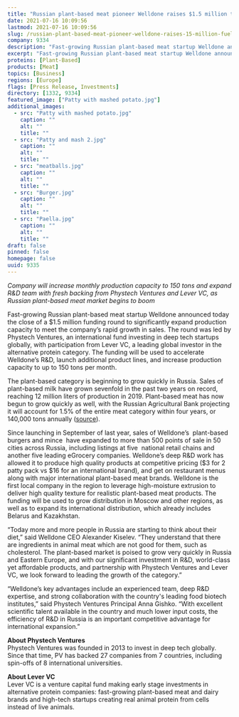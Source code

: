 ```yaml
---
title: "Russian plant-based meat pioneer Welldone raises $1.5 million to fuel expansion"
date: 2021-07-16 10:09:56
lastmod: 2021-07-16 10:09:56
slug: /russian-plant-based-meat-pioneer-welldone-raises-15-million-fuel-expansion
company: 9334
description: "Fast-growing Russian plant-based meat startup Welldone announced today the close of a $1.5 million funding round to significantly expand production capacity to meet the company’s rapid growth in sales. The round was led by Phystech Ventures, an international fund investing in deep tech startups globally, with participation from Lever VC, a leading global investor in the alternative protein category."
excerpt: "Fast-growing Russian plant-based meat startup Welldone announced today the close of a $1.5 million funding round to significantly expand production capacity to meet the company’s rapid growth in sales. The round was led by Phystech Ventures, an international fund investing in deep tech startups globally, with participation from Lever VC, a leading global investor in the alternative protein category."
proteins: [Plant-Based]
products: [Meat]
topics: [Business]
regions: [Europe]
flags: [Press Release, Investments]
directory: [1332, 9334]
featured_image: ["Patty with mashed potato.jpg"]
additional_images:
  - src: "Patty with mashed potato.jpg"
    caption: ""
    alt: ""
    title: ""
  - src: "Patty and mash 2.jpg"
    caption: ""
    alt: ""
    title: ""
  - src: "meatballs.jpg"
    caption: ""
    alt: ""
    title: ""
  - src: "Burger.jpg"
    caption: ""
    alt: ""
    title: ""
  - src: "Paella.jpg"
    caption: ""
    alt: ""
    title: ""
draft: false
pinned: false
homepage: false
uuid: 9335
---
```

<p><em>Company will increase monthly production capacity to 150 tons and expand R&D team with fresh backing from Phystech Ventures and Lever VC, as Russian plant-based meat market begins to boom</em></p>
<p>Fast-growing Russian plant-based meat startup Welldone announced today the close of a $1.5 million funding round to significantly expand production capacity to meet the company’s rapid growth in sales. The round was led by Phystech Ventures, an international fund investing in deep tech startups globally, with participation from Lever VC, a leading global investor in the alternative protein category. The funding will be used to accelerate Welldone’s R&D, launch additional product lines, and increase production capacity to up to 150 tons per month.</p>
<p>The plant-based category is beginning to grow quickly in Russia. Sales of plant-based milk have grown sevenfold in the past two years on record, reaching 12 million liters of production in 2019. Plant-based meat has now begun to grow quickly as well, with the Russian Agricultural Bank projecting it will account for 1.5% of the entire meat category within four years, or 140,000 tons annually (<a href="https://www.agroinvestor.ru/analytics/news/35957-rskhb-v-2025-m-srednee-potreblenie-rastitelnogo-myasa-dostignet-1-kg-v-god/">source</a>).</p>
<p>Since launching in September of last year, sales of Welldone’s  plant-based burgers and mince  have expanded to more than 500 points of sale in 50 cities across Russia, including listings at five  national retail chains and another five leading eGrocery companies. Welldone’s deep R&D work has allowed it to produce high quality products at competitive pricing ($3 for 2 patty pack vs $16 for an international brand), and get on restaurant menus along with major international plant-based meat brands. Welldone is the first local company in the region to leverage high-moisture extrusion to deliver high quality texture for realistic plant-based meat products. The funding will be used to grow distribution in Moscow and other regions, as well as to expand its international distribution, which already includes Belarus and Kazakhstan.</p>
<p>“Today more and more people in Russia are starting to think about their diet,” said Welldone CEO Alexander Kiselev. “They understand that there are ingredients in animal meat which are not good for them, such as cholesterol. The plant-based market is poised to grow very quickly in Russia and Eastern Europe, and with our significant investment in R&D, world-class yet affordable products, and partnership with Phystech Ventures and Lever VC, we look forward to leading the growth of the category.”</p>
<p>“Welldone’s key advantages include an experienced team, deep R&D expertise, and strong collaboration with the country's leading food biotech institutes,” said Phystech Ventures Principal Anna Gishko. “With excellent scientific talent available in the country and much lower input costs, the efficiency of R&D in Russia is an important competitive advantage for international expansion.”</p>
<p><strong>About Phystech Ventures</strong><br />
Phystech Ventures was founded in 2013 to invest in deep tech globally. Since that time, PV has backed 27 companies from 7 countries, including spin-offs of 8 international universities.</p>
<p><strong>About Lever VC</strong><br />
Lever VC is a venture capital fund making early stage investments in alternative protein companies: fast-growing plant-based meat and dairy brands and high-tech startups creating real animal protein from cells instead of live animals.</p>
